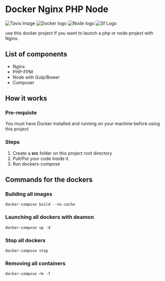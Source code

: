 Docker Nginx PHP Node
=====================

![Tavis Image](https://travis-ci.org/arnaudbaali/docker-php-nginx.svg?branch=master)
![Docker logo](https://sematext.com/img/partners-logos/docker.jpg)
![Node logo](http://lorenzostella.it/php/nodejs.png)
![Sf Logo](http://1.bp.blogspot.com/-ItoDJoqdeBs/Uk2WuZdk53I/AAAAAAAADw0/CeubII9wDVA/s1600/symfony_logo.png)

use this docker project if you want to launch a php or node project with Nginx.

## List of components

 * Nginx
 * PHP-FPM
 * Node with Gulp/Bower
 * Composer

## How it works

### Pre-requiste

You must have Docker installed and running on your machine before using this project

### Steps

 1. Create a **src** folder on this project root directory
 2. Pull/Put your code inside it
 3. Run dockers-compose

## Commands for the dockers

### Building all images
`docker-compose build --no-cache`

### Launching all dockers with deamon
`docker-compose up -d`

### Stop all dockers
`docker-compose stop`

### Removing all containers
`docker-compose rm -f`
